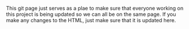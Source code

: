 This git page just serves as a plae to make sure that everyone working on this project is being updated so we can all be on the same page. If you make any changes to the HTML, just make sure that it is updated here. 
